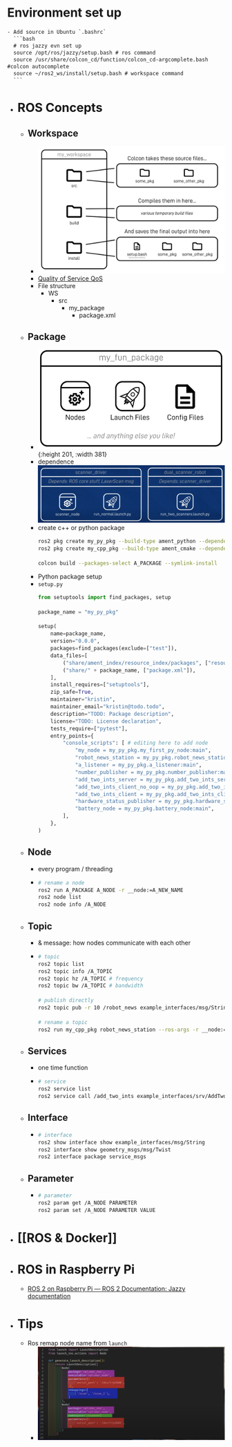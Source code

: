 # Environment set up
	- Add source in Ubuntu `.bashrc`
	  ```bash
	  # ros jazzy evn set up
	  source /opt/ros/jazzy/setup.bash # ros command
	  source /usr/share/colcon_cd/function/colcon_cd-argcomplete.bash #colcon autocomplete
	  source ~/ros2_ws/install/setup.bash # workspace command
	  ```
- # ROS Concepts
	- ## Workspace
		- ![image.png](../assets/image_1686261313552_0.png)
		- [Quality of Service QoS](https://docs.ros.org/en/foxy/Concepts/About-Quality-of-Service-Settings.html)
		- File structure
			- WS
				- src
					- my_package
						- package.xml
	- ## Package
		- ![image.png](../assets/image_1686260792774_0.png){:height 201, :width 381}
		- dependence
		  ![image.png](../assets/image_1686260853143_0.png)
		- create c++ or python package
		  ```bash
		  ros2 pkg create my_py_pkg --build-type ament_python --dependencies rclpy
		  ros2 pkg create my_cpp_pkg --build-type ament_cmake --dependencies rclcpp
		  
		  colcon build --packages-select A_PACKAGE --symlink-install
		  ```
		- Python package setup
		- `setup.py`
		  ```python
		  from setuptools import find_packages, setup
		  
		  package_name = "my_py_pkg"
		  
		  setup(
		      name=package_name,
		      version="0.0.0",
		      packages=find_packages(exclude=["test"]),
		      data_files=[
		          ("share/ament_index/resource_index/packages", ["resource/" + package_name]),
		          ("share/" + package_name, ["package.xml"]),
		      ],
		      install_requires=["setuptools"],
		      zip_safe=True,
		      maintainer="kristin",
		      maintainer_email="kristin@todo.todo",
		      description="TODO: Package description",
		      license="TODO: License declaration",
		      tests_require=["pytest"],
		      entry_points={
		          "console_scripts": [ # editing here to add node
		              "my_node = my_py_pkg.my_first_py_node:main",
		              "robot_news_station = my_py_pkg.robot_news_station:main",
		              "a_listener = my_py_pkg.a_listener:main",
		              "number_publisher = my_py_pkg.number_publisher:main",
		              "add_two_ints_server = my_py_pkg.add_two_ints_server:main",
		              "add_two_ints_client_no_oop = my_py_pkg.add_two_ints_client_no_oop:main",
		              "add_two_ints_client = my_py_pkg.add_two_ints_client:main",
		              "hardware_status_publisher = my_py_pkg.hardware_status_publisher:main",
		              "battery_node = my_py_pkg.battery_node:main",
		          ],
		      },
		  )
		  ```
	- ## Node
		- every program / threading
		- ```bash
		  # rename a node
		  ros2 run A_PACKAGE A_NODE -r __node:=A_NEW_NAME
		  ros2 node list
		  ros2 node info /A_NODE
		  ```
	- ## Topic
		- & message: how nodes communicate with each other
		- ```bash
		  # topic
		  ros2 topic list
		  ros2 topic info /A_TOPIC
		  ros2 topic hz /A_TOPIC # frequency
		  ros2 topic bw /A_TOPIC # bandwidth
		  
		  # publish directly
		  ros2 topic pub -r 10 /robot_news example_interfaces/msg/String "{data: 'hello from termina'}"
		  
		  # rename a topic
		  ros2 run my_cpp_pkg robot_news_station --ros-args -r __node:=my_station -r robot_news:=my_news
		  ```
	- ## Services
		- one time function
		- ```bash
		  # service
		  ros2 service list
		  ros2 service call /add_two_ints example_interfaces/srv/AddTwoInts  "{a: 2,b: 4}"
		  ```
	- ## Interface
		- ```bash
		  # interface
		  ros2 show interface show example_interfaces/msg/String
		  ros2 interface show geometry_msgs/msg/Twist
		  ros2 interface package service_msgs
		  ```
	- ## Parameter
		- ```bash
		  # parameter
		  ros2 param get /A_NODE PARAMETER
		  ros2 param set /A_NODE PARAMETER VALUE
		  ```
- # [[ROS & Docker]]
- # ROS in Raspberry Pi
	- [ROS 2 on Raspberry Pi — ROS 2 Documentation: Jazzy documentation](http://docs.ros.org/en/jazzy/How-To-Guides/Installing-on-Raspberry-Pi.html)
- # Tips
	- Ros remap node name from `launch`
		- ![image.png](../assets/image_1686260428021_0.png)